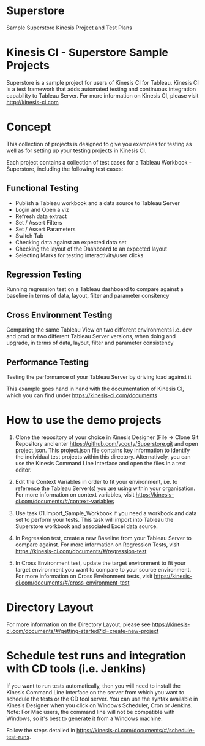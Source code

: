 # Superstore
Sample Superstore Kinesis Project and Test Plans 

# Kinesis CI - Superstore Sample Projects

Superstore is a sample project for users of Kinesis CI for Tableau. Kinesis CI is a test framework that adds automated testing and continuous integration capability to Tableau Server. For more information on Kinesis CI, please visit http://kinesis-ci.com 

# Concept

This collection of projects is designed to give you examples for testing as well as for setting up your testing projects in Kinesis CI.

Each project contains a collection of test cases for a Tableau Workbook - Superstore, including the following test cases:

## Functional Testing
- Publish a Tableau workbook and a data source to Tableau Server
- Login and Open a viz
- Refresh data extract
- Set / Assert Filters
- Set / Assert Parameters
- Switch Tab
- Checking data against an expected data set
- Checking the layout of the Dashboard to an expected layout
- Selecting Marks for testing interactivity/user clicks

## Regression Testing
Running regression test on a Tableau dashboard to compare against a baseline in terms of data, layout, filter and parameter consitency

## Cross Environment Testing
Comparing the same Tableau View on two different environments i.e. dev and prod or two different Tableau Server versions, when doing and upgrade, in terms of data, layout, filter and parameter consistency

## Performance Testing
Testing the performance of your Tableau Server by driving load against it

This example goes hand in hand with the documentation of Kinesis CI, which you can find under https://kinesis-ci.com/documents

# How to use the demo projects
1. Clone the repository of your choice in Kinesis Designer (File -> Clone Git Repository and enter https://github.com/ycouty/Superstore.git and open project.json. This project.json file contains key information to identify the individual test projects within this directory. Alternatively, you can use the Kinesis Command Line Interface and open the files in a text editor.

2. Edit the Context Variables in order to fit your environment, i.e. to reference the Tableau Server(s) you are using within your organisation. 
For more information on context variables, visit https://kinesis-ci.com/documents/#/context-variables

3. Use task 01.Import_Sample_Workbook if you need a workbook and data set to perform your tests. This task will import into Tableau the Superstore workbook and associated Excel data source.

5. In Regression test, create a new Baseline from your Tableau Server to compare against. 
For more information on Regression Tests, visit https://kinesis-ci.com/documents/#/regression-test

6. In Cross Environment test, update the target environment to fit your target environment you want to compare to your source environment. 
For more information on Cross Environment tests, visit https://kinesis-ci.com/documents/#/cross-environment-test 

# Directory Layout
For more information on the Directory Layout, please see https://kinesis-ci.com/documents/#/getting-started?id=create-new-project

# Schedule test runs and integration with CD tools (i.e. Jenkins)

If you want to run tests automatically, then you will need to install the Kinesis Command Line Interface on the server from which you want to schedule the tests or the CD tool server.
You can use the syntax available in Kinesis Designer when you click on Windows Scheduler, Cron or Jenkins.
Note: For Mac users, the command line will not be compatible with Windows, so it's best to generate it from a Windows machine.

Follow the steps detailed in https://kinesis-ci.com/documents/#/schedule-test-runs.

